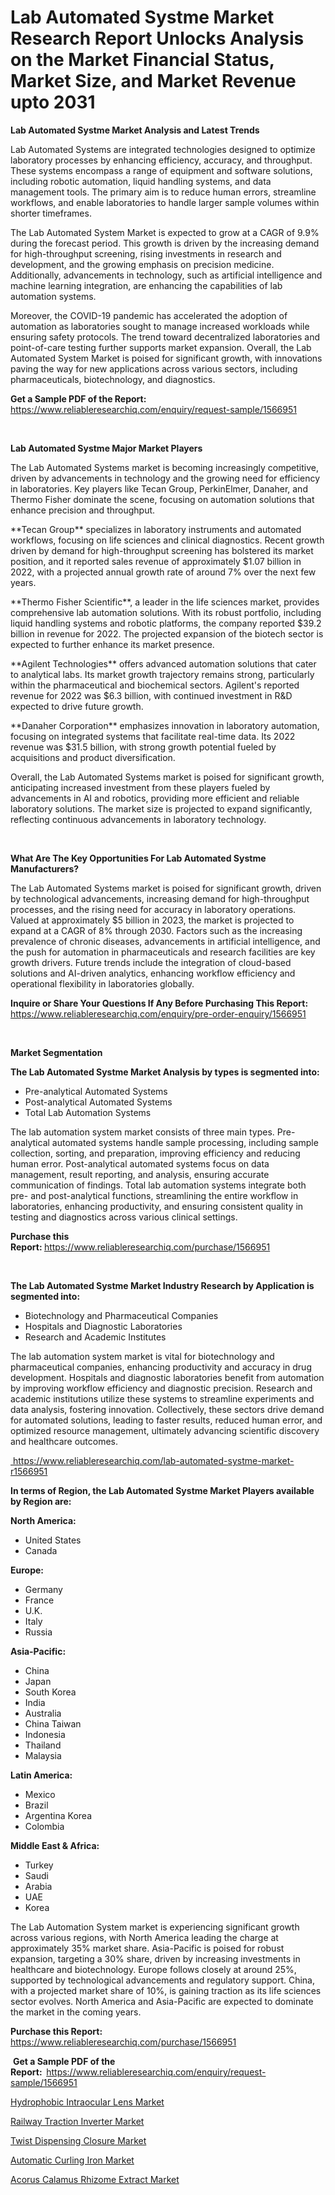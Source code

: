 <p><h1>Lab Automated Systme Market Research Report Unlocks Analysis on the Market Financial Status, Market Size, and Market Revenue upto 2031</h1></p><p><strong>Lab Automated Systme Market Analysis and Latest Trends</strong></p>
<p><p>Lab Automated Systems are integrated technologies designed to optimize laboratory processes by enhancing efficiency, accuracy, and throughput. These systems encompass a range of equipment and software solutions, including robotic automation, liquid handling systems, and data management tools. The primary aim is to reduce human errors, streamline workflows, and enable laboratories to handle larger sample volumes within shorter timeframes.</p><p>The Lab Automated System Market is expected to grow at a CAGR of 9.9% during the forecast period. This growth is driven by the increasing demand for high-throughput screening, rising investments in research and development, and the growing emphasis on precision medicine. Additionally, advancements in technology, such as artificial intelligence and machine learning integration, are enhancing the capabilities of lab automation systems.</p><p>Moreover, the COVID-19 pandemic has accelerated the adoption of automation as laboratories sought to manage increased workloads while ensuring safety protocols. The trend toward decentralized laboratories and point-of-care testing further supports market expansion. Overall, the Lab Automated System Market is poised for significant growth, with innovations paving the way for new applications across various sectors, including pharmaceuticals, biotechnology, and diagnostics.</p></p>
<p><strong>Get a Sample PDF of the Report:&nbsp;</strong> <a href="https://www.reliableresearchiq.com/enquiry/request-sample/1566951">https://www.reliableresearchiq.com/enquiry/request-sample/1566951</a></p>
<p>&nbsp;</p>
<p><strong>Lab Automated Systme Major Market Players</strong></p>
<p><p>The Lab Automated Systems market is becoming increasingly competitive, driven by advancements in technology and the growing need for efficiency in laboratories. Key players like Tecan Group, PerkinElmer, Danaher, and Thermo Fisher dominate the scene, focusing on automation solutions that enhance precision and throughput.</p><p>**Tecan Group** specializes in laboratory instruments and automated workflows, focusing on life sciences and clinical diagnostics. Recent growth driven by demand for high-throughput screening has bolstered its market position, and it reported sales revenue of approximately $1.07 billion in 2022, with a projected annual growth rate of around 7% over the next few years.</p><p>**Thermo Fisher Scientific**, a leader in the life sciences market, provides comprehensive lab automation solutions. With its robust portfolio, including liquid handling systems and robotic platforms, the company reported $39.2 billion in revenue for 2022. The projected expansion of the biotech sector is expected to further enhance its market presence.</p><p>**Agilent Technologies** offers advanced automation solutions that cater to analytical labs. Its market growth trajectory remains strong, particularly within the pharmaceutical and biochemical sectors. Agilent's reported revenue for 2022 was $6.3 billion, with continued investment in R&D expected to drive future growth.</p><p>**Danaher Corporation** emphasizes innovation in laboratory automation, focusing on integrated systems that facilitate real-time data. Its 2022 revenue was $31.5 billion, with strong growth potential fueled by acquisitions and product diversification.</p><p>Overall, the Lab Automated Systems market is poised for significant growth, anticipating increased investment from these players fueled by advancements in AI and robotics, providing more efficient and reliable laboratory solutions. The market size is projected to expand significantly, reflecting continuous advancements in laboratory technology.</p></p>
<p>&nbsp;</p>
<p><strong>What Are The Key Opportunities For Lab Automated Systme Manufacturers?</strong></p>
<p><p>The Lab Automated Systems market is poised for significant growth, driven by technological advancements, increasing demand for high-throughput processes, and the rising need for accuracy in laboratory operations. Valued at approximately $5 billion in 2023, the market is projected to expand at a CAGR of 8% through 2030. Factors such as the increasing prevalence of chronic diseases, advancements in artificial intelligence, and the push for automation in pharmaceuticals and research facilities are key growth drivers. Future trends include the integration of cloud-based solutions and AI-driven analytics, enhancing workflow efficiency and operational flexibility in laboratories globally.</p></p>
<p><strong>Inquire or Share Your Questions If Any Before Purchasing This Report:</strong> <a href="https://www.reliableresearchiq.com/enquiry/pre-order-enquiry/1566951">https://www.reliableresearchiq.com/enquiry/pre-order-enquiry/1566951</a></p>
<p>&nbsp;</p>
<p><strong>Market Segmentation</strong></p>
<p><strong>The Lab Automated Systme Market Analysis by types is segmented into:</strong></p>
<p><ul><li>Pre-analytical Automated Systems</li><li>Post-analytical Automated Systems</li><li>Total Lab Automation Systems</li></ul></p>
<p><p>The lab automation system market consists of three main types. Pre-analytical automated systems handle sample processing, including sample collection, sorting, and preparation, improving efficiency and reducing human error. Post-analytical automated systems focus on data management, result reporting, and analysis, ensuring accurate communication of findings. Total lab automation systems integrate both pre- and post-analytical functions, streamlining the entire workflow in laboratories, enhancing productivity, and ensuring consistent quality in testing and diagnostics across various clinical settings.</p></p>
<p><strong>Purchase this Report:&nbsp;</strong><a href="https://www.reliableresearchiq.com/purchase/1566951">https://www.reliableresearchiq.com/purchase/1566951</a></p>
<p>&nbsp;</p>
<p><strong>The Lab Automated Systme Market Industry Research by Application is segmented into:</strong></p>
<p><ul><li>Biotechnology and Pharmaceutical Companies</li><li>Hospitals and Diagnostic Laboratories</li><li>Research and Academic Institutes</li></ul></p>
<p><p>The lab automation system market is vital for biotechnology and pharmaceutical companies, enhancing productivity and accuracy in drug development. Hospitals and diagnostic laboratories benefit from automation by improving workflow efficiency and diagnostic precision. Research and academic institutions utilize these systems to streamline experiments and data analysis, fostering innovation. Collectively, these sectors drive demand for automated solutions, leading to faster results, reduced human error, and optimized resource management, ultimately advancing scientific discovery and healthcare outcomes.</p></p>
<p><a href="https://www.reliableresearchiq.com/lab-automated-systme-market-r1566951">&nbsp;https://www.reliableresearchiq.com/lab-automated-systme-market-r1566951</a></p>
<p><strong>In terms of Region, the Lab Automated Systme Market Players available by Region are:</strong></p>
<p>
    <p> <strong> North America: </strong>
        <ul>
            <li>United States</li>
            <li>Canada</li>
        </ul>
        </p> 
    <p> <strong> Europe: </strong>
        <ul>
            <li>Germany</li>
            <li>France</li>
            <li>U.K.</li>
            <li>Italy</li>
            <li>Russia</li>
        </ul>
        </p> 
    <p> <strong> Asia-Pacific: </strong>
        <ul>
            <li>China</li>
            <li>Japan</li>
            <li>South Korea</li>
            <li>India</li>
            <li>Australia</li>
            <li>China Taiwan</li>
            <li>Indonesia</li>
            <li>Thailand</li>
            <li>Malaysia</li>
        </ul>
        </p> 
    <p> <strong> Latin America: </strong>
        <ul>
            <li>Mexico</li>
            <li>Brazil</li>
            <li>Argentina Korea</li>
            <li>Colombia</li>
        </ul>
        </p> 
    <p> <strong> Middle East & Africa: </strong>
        <ul>
            <li>Turkey</li>
            <li>Saudi</li>
            <li>Arabia</li>
            <li>UAE</li>
            <li>Korea</li>
        </ul>
    </p>
    </p>
<p><p>The Lab Automation System market is experiencing significant growth across various regions, with North America leading the charge at approximately 35% market share. Asia-Pacific is poised for robust expansion, targeting a 30% share, driven by increasing investments in healthcare and biotechnology. Europe follows closely at around 25%, supported by technological advancements and regulatory support. China, with a projected market share of 10%, is gaining traction as its life sciences sector evolves. North America and Asia-Pacific are expected to dominate the market in the coming years.</p></p>
<p><strong>Purchase this Report: </strong><a href="https://www.reliableresearchiq.com/purchase/1566951">https://www.reliableresearchiq.com/purchase/1566951</a></p>
<p>&nbsp;<strong>Get a Sample PDF of the Report:&nbsp;&nbsp;</strong><a href="https://www.reliableresearchiq.com/enquiry/request-sample/1566951">https://www.reliableresearchiq.com/enquiry/request-sample/1566951</a></p>
<p><strong></strong></p>
<p><p><a href="https://www.linkedin.com/pulse/hydrophobic-intraocular-lens-market-global-insights-regional-9tbfe?trackingId=2znNAlYaS1iJICZ7u3dNgQ%3D%3D">Hydrophobic Intraocular Lens Market</a></p><p><a href="https://issuu.com/reportprime-2/docs/railway-traction-inverter-market-si_a352c6540aa41c">Railway Traction Inverter Market</a></p><p><a href="https://issuu.com/reportprime-2/docs/twist-dispensing-closure-market-siz_8baeaebaa0781d">Twist Dispensing Closure Market</a></p><p><a href="https://www.linkedin.com/pulse/automatic-curling-iron-market-share-analysis-growth-trends-rde7c?trackingId=MKttEfeJRIWThPDh4jiptQ%3D%3D">Automatic Curling Iron Market</a></p><p><a href="https://medium.com/@reyeshowell655/acorus-calamus-rhizome-extract-market-a-global-and-regional-analysis-2024-2031-180fdabbe03b?postPublishedType=repub">Acorus Calamus Rhizome Extract Market</a></p></p>